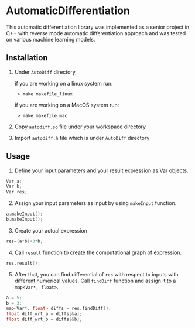 # AutomaticDifferentiation

This automatic differentiation library was implemented as a senior project in C++ with reverse mode automatic differentiation approach and was tested on various machine learning models.

## Installation

1. Under `AutoDiff` directory,

    if you are working on a linux system run:
    
        > make makefile_linux
        
    if you are working on a MacOS system run:
    
        > make makefile_mac

2. Copy `autodiff.so` file under your workspace directory

3. Import `autodiff.h` file which is under `AutoDiff` directory

## Usage

1. Define your input parameters and your result expression as Var objects.

```cpp
Var a;
Var b;
Var res;
```

2. Assign your input parameters as input by using `makeInput` function.

```cpp
a.makeInput();
b.makeInput();
```

3. Create your actual expression

```cpp
res=(a*b)+3*b;
```

4. Call `result` function to create the computational graph of expression.

```cpp
res.result();
```

5. After that, you can find differential of `res` with respect to inputs with different numerical values. Call `findDiff` function and assign it to a `map<Var*, float>`.

```cpp
a = 5;
b = 3;
map<Var*, float> diffs = res.findDiff();
float diff_wrt_a = diffs[&a];
float diff_wrt_b = diffs[&b];
```
